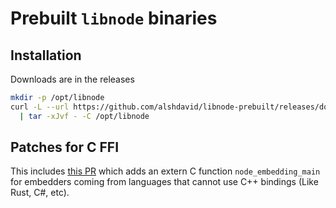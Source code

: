 # Prebuilt `libnode` binaries

## Installation

Downloads are in the releases

```bash
mkdir -p /opt/libnode
curl -L --url https://github.com/alshdavid/libnode-prebuilt/releases/download/v22.15.0/libnode-linux-amd64.tar.xz \
  | tar -xJvf - -C /opt/libnode
```

## Patches for C FFI

This includes [this PR](https://github.com/nodejs/node/pull/58207) which adds an extern C function `node_embedding_main` for embedders coming from languages that cannot use C++ bindings (Like Rust, C#, etc).
